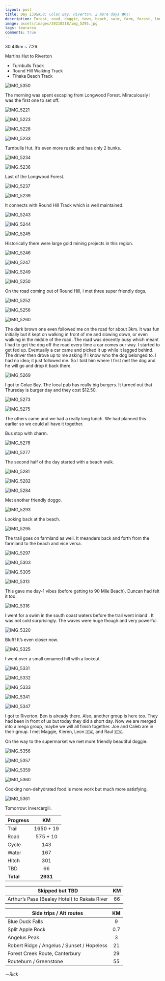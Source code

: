 ```yaml
---
layout: post
title: Day 130&#58; Colac Bay, Riverton. 2 more days 🐕🦮🐩
description: Forest, road, doggie, town, beach, swim, farm, forest, lookout road, town.
image: assets/images/20210218/img_5295.jpg
tags: teararoa
comments: true
---
```


30.43km ~ 7:26

Martins Hut to Riverton

- Turnbulls Track
- Round Hill Walking Track
- Tihaka Beach Track

![IMG_5350](/assets/images/20210218/img_5350.jpg)

The morning was spent escaping from Longwood Forest. Miraculously I was the first one to set off. 

![IMG_5221](/assets/images/20210218/img_5221.jpg)

![IMG_5223](/assets/images/20210218/img_5223.jpg)

![IMG_5228](/assets/images/20210218/img_5228.jpg)

![IMG_5233](/assets/images/20210218/img_5233.jpg)

Turnbulls Hut. It’s even more rustic and has only 2 bunks. 

![IMG_5234](/assets/images/20210218/img_5234.jpg)

![IMG_5236](/assets/images/20210218/img_5236.jpg)

Last of the Longwood Forest. 

![IMG_5237](/assets/images/20210218/img_5237.jpg)

![IMG_5239](/assets/images/20210218/img_5239.jpg)

It connects with Round Hill Track which is well maintained. 

![IMG_5243](/assets/images/20210218/img_5243.jpg)

![IMG_5244](/assets/images/20210218/img_5244.jpg)

![IMG_5245](/assets/images/20210218/img_5245.jpg)

Historically there were large gold mining projects in this region. 

![IMG_5246](/assets/images/20210218/img_5246.jpg)

![IMG_5247](/assets/images/20210218/img_5247.jpg)

![IMG_5249](/assets/images/20210218/img_5249.jpg)

![IMG_5250](/assets/images/20210218/img_5250.jpg)

On the road coming out of Round Hill, I met three super friendly dogs. 

![IMG_5252](/assets/images/20210218/img_5252.jpg)

![IMG_5256](/assets/images/20210218/img_5256.jpg)

![IMG_5260](/assets/images/20210218/img_5260.jpg)

The dark brown one even followed me on the road for about 3km. It was fun initially but it kept on walking in front of me and slowing down, or even walking in the middle of the road. The road was decently busy which meant I had to get the dog off the road every time a car comes our way. I started to get fed up. Eventually a car came and picked it up while it lagged behind. The driver then drove up to me asking if I know who the dog belonged to. I had no idea; it just followed me. So I told him where I first met the dog and he will go and drop it back there. 

![IMG_5269](/assets/images/20210218/img_5269.jpg)

I got to Colac Bay. The local pub has really big burgers. It turned out that Thursday is burger day and they cost $12.50. 

![IMG_5273](/assets/images/20210218/img_5273.jpg)

![IMG_5275](/assets/images/20210218/img_5275.jpg)

The others came and we had a really long lunch. We had planned this earlier so we could all have it together. 

Bus stop with charm. 

![IMG_5276](/assets/images/20210218/img_5276.jpg)

![IMG_5277](/assets/images/20210218/img_5277.jpg)

The second half of the day started with a beach walk. 

![IMG_5281](/assets/images/20210218/img_5281.jpg)

![IMG_5282](/assets/images/20210218/img_5282.jpg)

![IMG_5284](/assets/images/20210218/img_5284.jpg)

Met another friendly doggo. 

![IMG_5293](/assets/images/20210218/img_5293.jpg)

Looking back at the beach. 

![IMG_5295](/assets/images/20210218/img_5295.jpg)

The trail goes on farmland as well. It meanders back and forth from the farmland to the beach and vice versa.

![IMG_5297](/assets/images/20210218/img_5297.jpg)

![IMG_5303](/assets/images/20210218/img_5303.jpg)

![IMG_5305](/assets/images/20210218/img_5305.jpg)

![IMG_5313](/assets/images/20210218/img_5313.jpg)

This gave me day-1 vibes (before getting to 90 Mile Beach). Duncan had felt it too. 

![IMG_5316](/assets/images/20210218/img_5316.jpg)

I went for a swim in the south coast waters before the trail went inland . It was not cold surprisingly. The waves were huge though and very powerful. 

![IMG_5320](/assets/images/20210218/img_5320.jpg)

Bluff! It’s even closer now. 

![IMG_5325](/assets/images/20210218/img_5325.jpg)

I went over a small unnamed hill with a lookout. 

![IMG_5331](/assets/images/20210218/img_5331.jpg)

![IMG_5332](/assets/images/20210218/img_5332.jpg)

![IMG_5333](/assets/images/20210218/img_5333.jpg)

![IMG_5341](/assets/images/20210218/img_5341.jpg)

![IMG_5347](/assets/images/20210218/img_5347.jpg)

I got to Riverton. Ben is already there. Also, another group is here too. They had been in front of us but today they did a short day. Now we are merged into a mega group, maybe we will all finish together. Joe and Caleb are in their group. I met Maggie, Kieren, Leon 🇿🇦, and Raul 🇪🇸.

On the way to the supermarket we met more friendly beautiful doggie. 

![IMG_5356](/assets/images/20210218/img_5356.jpg)

![IMG_5357](/assets/images/20210218/img_5357.jpg)

![IMG_5359](/assets/images/20210218/img_5359.jpg)

![IMG_5360](/assets/images/20210218/img_5360.jpg)

Cooking non-dehydrated food is more work but much more satisfying. 

![IMG_5361](/assets/images/20210218/img_5361.jpg)

Tomorrow: Invercargill. 


| Progress | KM |
| ---- |:----:|
| Trail | 1650 + 19 |
| Road | 575 + 10 |
| Cycle | 143 |
| Water | 167 |
| Hitch | 301 |
| TBD | 66 |
| **Total** | **2931** |

| Skipped but TBD | KM |
| ---- |:----:|
| Arthur’s Pass (Bealey Hotel) to Rakaia River | 66 |

| Side trips / Alt routes | KM |
| ---- |:----:|
| Blue Duck Falls | 9 |
| Split Apple Rock | 0.7 |
| Angelus Peak | 3 |
| Robert Ridge / Angelus / Sunset / Hopeless | 21 |
| Forest Creek Route, Canterbury | 29 |
| Routeburn / Greenstone | 55 |

－_Rick_